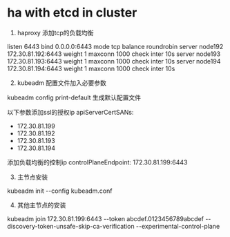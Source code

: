# ha with etcd in cluster

1. haproxy 添加tcp的负载均衡

listen 6443
	bind 0.0.0.0:6443
        mode tcp
	balance roundrobin
	server node192 172.30.81.192:6443  weight 1 maxconn 1000 check inter 10s
	server node193 172.30.81.193:6443  weight 1 maxconn 1000 check inter 10s
	server node194 172.30.81.194:6443  weight 1 maxconn 1000 check inter 10s


2. kubeadm 配置文件加入必要参数

kubeadm config print-default 生成默认配置文件

以下参数添加ssl的授权ip
apiServerCertSANs:
- 172.30.81.199
- 172.30.81.192
- 172.30.81.193
- 172.30.81.194

添加负载均衡的控制ip
controlPlaneEndpoint: 172.30.81.199:6443

3. 主节点安装

kubeadm init --config kubeadm.conf 

4. 其他主节点的安装

kubeadm join 172.30.81.199:6443 --token abcdef.0123456789abcdef  --discovery-token-unsafe-skip-ca-verification --experimental-control-plane

